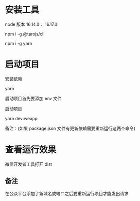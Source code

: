 # 安装工具

node 版本 16.14.0 、16.17.0

npm i -g @tarojs/cli

npm i -g yarn

# 启动项目

安装依赖 

yarn

启动项目首先要添加.env 文件

启动项目 

yarn dev:weapp

备注：(如果 package.json 文件有更新依赖需要重新运行这两个命令)

# 查看运行效果

微信开发者工具打开 dist

## 备注

在公众平台添加了新域名或端口之后要重新运行项目才能发出请求
